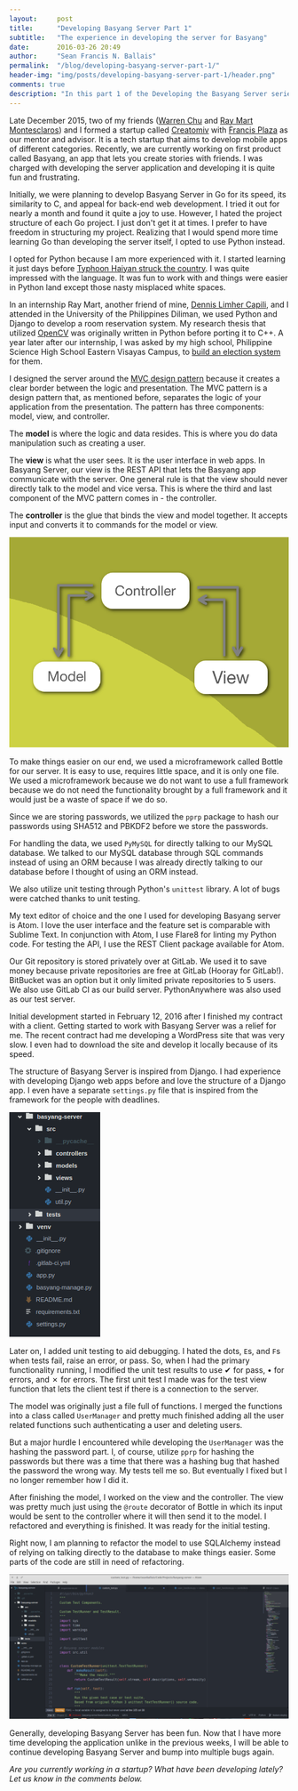 ```yaml
---
layout:     post
title:      "Developing Basyang Server Part 1"
subtitle:   "The experience in developing the server for Basyang"
date:       2016-03-26 20:49
author:     "Sean Francis N. Ballais"
permalink:  "/blog/developing-basyang-server-part-1/"
header-img: "img/posts/developing-basyang-server-part-1/header.png"
comments: true
description: "In this part 1 of the Developing the Basyang Server series, I share my experiences on developing the first incomplete version of the Basyang server."
---
```


Late December 2015, two of my friends ([Warren Chu](https://twitter.com/wechuuuuu) and [Ray Mart Montesclaros](https://web.facebook.com/profile.php?id=1679863886&ref=br_rs)) and I formed a startup called [Creatomiv](https://web.facebook.com/CreatomivStudios/) with [Francis Plaza](https://twitter.com/TheFrancisPlaza) as our mentor and advisor. It is a tech startup that aims to develop mobile apps of different categories. Recently, we are currently working on first product called Basyang, an app that lets you create stories with friends. I was charged with developing the server application and developing it is quite fun and frustrating.

Initially, we were planning to develop Basyang Server in Go for its speed, its similarity to C, and appeal for back-end web development. I tried it out for nearly a month and found it quite a joy to use. However, I hated the project structure of each Go project. I just don't get it at times. I prefer to have freedom in structuring my project. Realizing that I would spend more time learning Go than developing the server itself, I opted to use Python instead.

I opted for Python because I am more experienced with it. I started learning it just days before [Typhoon Haiyan struck the country](/blog/remembering-haiyan/). I was quite impressed with the language. It was fun to work with and things were easier in Python land except those nasty misplaced white spaces.

In an internship Ray Mart, another friend of mine, [Dennis Limher Capili](https://twitter.com/CapiliLimher), and I attended in the University of the Philippines Diliman, we used Python and Django to develop a room reservation system. My research thesis that utilized [OpenCV](http://opencv.org/) was originally written in Python before porting it to C++. A year later after our internship, I was asked by my high school, Philippine Science High School Eastern Visayas Campus, to [build an election system](/blog/5-lessons-learned-from-developing-a-school-election-system/) for them.

I designed the server around the [MVC design pattern](https://en.wikipedia.org/wiki/Model%E2%80%93view%E2%80%93controller) because it creates a clear border between the logic and presentation. The MVC pattern is a design pattern that, as mentioned before, separates the logic of your application from the presentation. The pattern has three components: model, view, and controller.

The **model** is where the logic and data resides. This is where you do data manipulation such as creating a user.

The **view** is what the user sees. It is the user interface in web apps. In Basyang Server, our view is the REST API that lets the Basyang app communicate with the server. One general rule is that the view should never directly talk to the model and vice versa. This is where the third and last component of the MVC pattern comes in - the controller.

The **controller** is the glue that binds the view and model together. It accepts input and converts it to commands for the model or view.

![The MVC Pattern](/static/img/posts/developing-basyang-server-part-1/mvc-pattern.png)

To make things easier on our end, we used a microframework called Bottle for our server. It is easy to use, requires little space, and it is only one file. We used a microframework because we do not want to use a full framework because we do not need the functionality brought by a full framework and it would just be a waste of space if we do so.

Since we are storing passwords, we utilized the `pprp` package to hash our passwords using SHA512 and PBKDF2 before we store the passwords.

For handling the data, we used `PyMySQL` for directly talking to our MySQL database. We talked to our MySQL database through SQL commands instead of using an ORM because I was already directly talking to our database before I thought of using an ORM instead.

We also utilize unit testing through Python's `unittest` library. A lot of bugs were catched thanks to unit testing.

My text editor of choice and the one I used for developing Basyang server is Atom. I love the user interface and the feature set is comparable with Sublime Text. In conjunction with Atom, I use Flare8 for linting my Python code. For testing the API, I use the REST Client package available for Atom.

Our Git repository is stored privately over at GitLab. We used it to save money because private repositories are free at GitLab (Hooray for GitLab!). BitBucket was an option but it only limited private repositories to 5 users. We also use GitLab CI as our build server. PythonAnywhere was also used as our test server.

Initial development started in February 12, 2016 after I finished my contract with a client. Getting started to work with Basyang Server was a relief for me. The recent contract had me developing a WordPress site that was very slow. I even had to download the site and develop it locally because of its speed.

The structure of Basyang Server is inspired from Django. I had experience with developing Django web apps before and love the structure of a Django app. I even have a separate `settings.py` file that is inspired from the framework for the people with deadlines.

![The Basyang Server Structure](/static/img/posts/developing-basyang-server-part-1/structure.png)

Later on, I added unit testing to aid debugging. I hated the dots, `E`s, and `F`s when tests fail, raise an error, or pass. So, when I had the primary functionality running, I modified the unit test results to use ✔ for pass, • for errors, and ✗ for errors. The first unit test I made was for the test view function that lets the client test if there is a connection to the server.

The model was originally just a file full of functions. I merged the functions into a class called `UserManager` and pretty much finished adding all the user related functions such authenticating a user and deleting users.

But a major hurdle I encountered while developing the `UserManager` was the hashing the password part. I, of course, utilize `pprp` for hashing the passwords but there was a time that there was a hashing bug that hashed the password the wrong way. My tests tell me so. But eventually I fixed but I no longer remember how I did it.

After finishing the model, I worked on the view and the controller. The view was pretty much just using the `@route` decorator of Bottle in which its input would be sent to the controller where it will then send it to the model. I refactored and everything is finished. It was ready for the initial testing.

Right now, I am planning to refactor the model to use SQLAlchemy instead of relying on talking directly to the database to make things easier. Some parts of the code are still in need of refactoring.

![The custom unittest in Basyang Server](/static/img/posts/developing-basyang-server-part-1/atom.png)

Generally, developing Basyang Server has been fun. Now that I have more time developing the application unlike in the previous weeks, I will be able to continue developing Basyang Server and bump into multiple bugs again.

*Are you currently working in a startup? What have been developing lately? Let us know in the comments below.*
